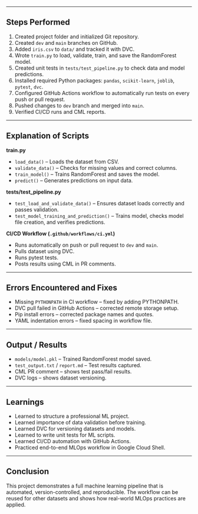
---

## Steps Performed

1. Created project folder and initialized Git repository.  
2. Created `dev` and `main` branches on GitHub.  
3. Added `iris.csv` to `data/` and tracked it with DVC.  
4. Wrote `train.py` to load, validate, train, and save the RandomForest model.  
5. Created unit tests in `tests/test_pipeline.py` to check data and model predictions.  
6. Installed required Python packages: `pandas`, `scikit-learn`, `joblib`, `pytest`, `dvc`.  
7. Configured GitHub Actions workflow to automatically run tests on every push or pull request.  
8. Pushed changes to `dev` branch and merged into `main`.  
9. Verified CI/CD runs and CML reports.

---

## Explanation of Scripts

**train.py**  
- `load_data()` – Loads the dataset from CSV.  
- `validate_data()` – Checks for missing values and correct columns.  
- `train_model()` – Trains RandomForest and saves the model.  
- `predict()` – Generates predictions on input data.

**tests/test_pipeline.py**  
- `test_load_and_validate_data()` – Ensures dataset loads correctly and passes validation.  
- `test_model_training_and_prediction()` – Trains model, checks model file creation, and verifies predictions.

**CI/CD Workflow (`.github/workflows/ci.yml`)**  
- Runs automatically on push or pull request to `dev` and `main`.  
- Pulls dataset using DVC.  
- Runs pytest tests.  
- Posts results using CML in PR comments.

---

## Errors Encountered and Fixes

- Missing `PYTHONPATH` in CI workflow – fixed by adding PYTHONPATH.  
- DVC pull failed in GitHub Actions – corrected remote storage setup.  
- Pip install errors – corrected package names and quotes.  
- YAML indentation errors – fixed spacing in workflow file.

---

## Output / Results

- `models/model.pkl` – Trained RandomForest model saved.  
- `test_output.txt` / `report.md` – Test results captured.  
- CML PR comment – shows test pass/fail results.  
- DVC logs – shows dataset versioning.

---

## Learnings

- Learned to structure a professional ML project.  
- Learned importance of data validation before training.  
- Learned DVC for versioning datasets and models.  
- Learned to write unit tests for ML scripts.  
- Learned CI/CD automation with GitHub Actions.  
- Practiced end-to-end MLOps workflow in Google Cloud Shell.

---

## Conclusion

This project demonstrates a full machine learning pipeline that is automated, version-controlled, and reproducible. The workflow can be reused for other datasets and shows how real-world MLOps practices are applied.
